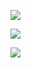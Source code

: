![](https://www.nta.go.jp/tmp/be35adca-ae5e-46fd-a9bc-be5f99e3025e/images/75bf69cb25d2fb54a30c6ecef3571a73250551c2a5b6c31e3563917a0f91bbb5.jpg)

![](https://www.nta.go.jp/tmp/be35adca-ae5e-46fd-a9bc-be5f99e3025e/images/8a2b920d19d1a7c486427eef44cf136295df204f07b7d97fdc13b4741cd9013b.jpg)

![](https://www.nta.go.jp/tmp/be35adca-ae5e-46fd-a9bc-be5f99e3025e/images/c7257201cd1029c4d65c8fc5d6ee8baccb97a30a9246434d64be88e5542370c7.jpg)